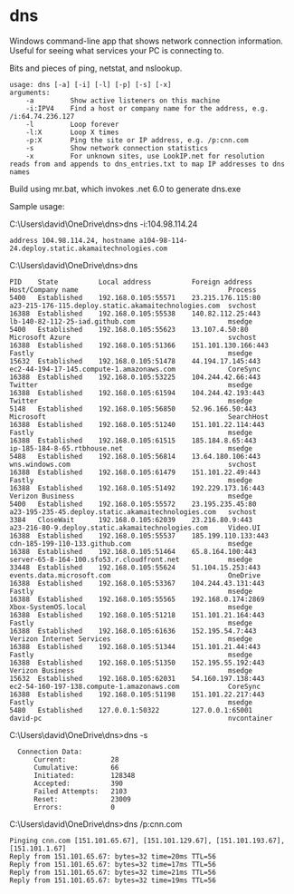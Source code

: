# dns

Windows command-line app that shows network connection information. Useful for seeing what services your PC
is connecting to. 

Bits and pieces of ping, netstat, and nslookup.

    usage: dns [-a] [-i] [-l] [-p] [-s] [-x]
    arguments:
        -a         Show active listeners on this machine
        -i:IPV4    Find a host or company name for the address, e.g. /i:64.74.236.127
        -l         Loop forever
        -l:X       Loop X times
        -p:X       Ping the site or IP address, e.g. /p:cnn.com
        -s         Show network connection statistics
        -x         For unknown sites, use LookIP.net for resolution
    reads from and appends to dns_entries.txt to map IP addresses to dns names
    
Build using mr.bat, which invokes .net 6.0 to generate dns.exe

Sample usage:

C:\Users\david\OneDrive\dns>dns -i:104.98.114.24

    address 104.98.114.24, hostname a104-98-114-24.deploy.static.akamaitechnologies.com
    
C:\Users\david\OneDrive\dns>dns

    PID    State          Local address          Foreign address          Host/Company name                                     Process
    5400   Established    192.168.0.105:55571    23.215.176.115:80        a23-215-176-115.deploy.static.akamaitechnologies.com  svchost
    16388  Established    192.168.0.105:55538    140.82.112.25:443        lb-140-82-112-25-iad.github.com                       msedge
    5400   Established    192.168.0.105:55623    13.107.4.50:80           Microsoft Azure                                       svchost
    16388  Established    192.168.0.105:51366    151.101.130.166:443      Fastly                                                msedge
    15632  Established    192.168.0.105:51478    44.194.17.145:443        ec2-44-194-17-145.compute-1.amazonaws.com             CoreSync
    16388  Established    192.168.0.105:53225    104.244.42.66:443        Twitter                                               msedge
    16388  Established    192.168.0.105:61594    104.244.42.193:443       Twitter                                               msedge
    5148   Established    192.168.0.105:56850    52.96.166.50:443         Microsoft                                             SearchHost
    16388  Established    192.168.0.105:51240    151.101.22.114:443       Fastly                                                msedge
    16388  Established    192.168.0.105:61515    185.184.8.65:443         ip-185-184-8-65.rtbhouse.net                          msedge
    5488   Established    192.168.0.105:56814    13.64.180.106:443        wns.windows.com                                       svchost
    16388  Established    192.168.0.105:61479    151.101.22.49:443        Fastly                                                msedge
    16388  Established    192.168.0.105:51492    192.229.173.16:443       Verizon Business                                      msedge
    5400   Established    192.168.0.105:55572    23.195.235.45:80         a23-195-235-45.deploy.static.akamaitechnologies.com   svchost
    3384   CloseWait      192.168.0.105:62039    23.216.80.9:443          a23-216-80-9.deploy.static.akamaitechnologies.com     Video.UI
    16388  Established    192.168.0.105:55537    185.199.110.133:443      cdn-185-199-110-133.github.com                        msedge
    16388  Established    192.168.0.105:51464    65.8.164.100:443         server-65-8-164-100.sfo53.r.cloudfront.net            msedge
    33448  Established    192.168.0.105:55624    51.104.15.253:443        events.data.microsoft.com                             OneDrive
    16388  Established    192.168.0.105:53367    104.244.43.131:443       Fastly                                                msedge
    16388  Established    192.168.0.105:55565    192.168.0.174:2869       Xbox-SystemOS.local                                   msedge
    16388  Established    192.168.0.105:51218    151.101.21.164:443       Fastly                                                msedge
    16388  Established    192.168.0.105:61636    152.195.54.7:443         Verizon Internet Services                             msedge
    16388  Established    192.168.0.105:51344    151.101.21.44:443        Fastly                                                msedge
    16388  Established    192.168.0.105:51350    152.195.55.192:443       Verizon Business                                      msedge
    15632  Established    192.168.0.105:62031    54.160.197.138:443       ec2-54-160-197-138.compute-1.amazonaws.com            CoreSync
    16388  Established    192.168.0.105:51198    151.101.22.217:443       Fastly                                                msedge
    5480   Established    127.0.0.1:50322        127.0.0.1:65001          david-pc                                              nvcontainer

C:\Users\david\OneDrive\dns>dns -s

      Connection Data:
          Current:           28
          Cumulative:        66
          Initiated:         128348
          Accepted:          390
          Failed Attempts:   2103
          Reset:             23009
          Errors:            0
          
C:\Users\david\OneDrive\dns>dns /p:cnn.com

    Pinging cnn.com [151.101.65.67], [151.101.129.67], [151.101.193.67], [151.101.1.67]
    Reply from 151.101.65.67: bytes=32 time=20ms TTL=56
    Reply from 151.101.65.67: bytes=32 time=17ms TTL=56
    Reply from 151.101.65.67: bytes=32 time=21ms TTL=56
    Reply from 151.101.65.67: bytes=32 time=19ms TTL=56
